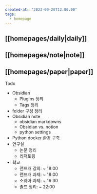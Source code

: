 ```yaml
---
created-at: "2023-09-20T12:00:00"
tags:
  - homepage
---
```

## [[homepages/daily|daily]]
## [[homepages/note|note]]
## [[homepages/paper|paper]]

Todo
- Obsidian
	- Plugins 정리
	- Tags 정리
- folder 구성 정리
- Obsidian note
	- obsidian markdowns
	- Obsidian vs. notion
	- python settings
- Python docker 환경 구축
- 연구실
	- 논문 정리
	- 리팩토링
- 학교
	- 랜프개 강의: ~ 18:00
	- 랜프개 과제: ~ 18:00
	- 소웨아 과제: ~ 16:30
	- 졸프 정리: ~ 22:00
